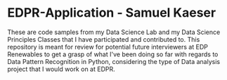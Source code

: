 # EDPR-Application - Samuel Kaeser
These are code samples from my Data Science Lab and my Data Science Principles Classes that I have participated and contributed to. This repository is meant for review for potential future interviewers at EDP Renewables to get a grasp of what I've been doing so far with regards to Data Pattern Recognition in Python, considering the type of Data analysis project that I would work on at EDPR.
